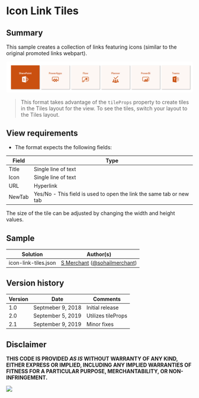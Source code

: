 # Icon Link Tiles

## Summary
This sample creates a collection of links featuring icons (similar to the original promoted links webpart).

![screenshot of the sample](./assets/screenshot.png)

> This format takes advantage of the `tileProps` property to create tiles in the Tiles layout for the view. To see the tiles, switch your layout to the Tiles layout.

## View requirements
- The format expects the following fields:

Field |Type
--------|---------
Title | Single line of text 
Icon | Single line of text
URL | Hyperlink 
NewTab | Yes/No - This field is used to open the link the same tab or new tab

The size of the tile can be adjusted by changing the width and height values.

## Sample

Solution|Author(s)
--------|---------
icon-link-tiles.json | [S Merchant](https://github.com/sohailmerchant) ([@sohailmerchant](https://twitter.com/sohailmerchant))

## Version history

Version|Date|Comments
-------|----|--------
1.0|Septmeber 9, 2018|Initial release
2.0|September 5, 2019|Utilizes tileProps
2.1|September 9, 2019|Minor fixes

## Disclaimer
**THIS CODE IS PROVIDED *AS IS* WITHOUT WARRANTY OF ANY KIND, EITHER EXPRESS OR IMPLIED, INCLUDING ANY IMPLIED WARRANTIES OF FITNESS FOR A PARTICULAR PURPOSE, MERCHANTABILITY, OR NON-INFRINGEMENT.**

<img src="https://pnptelemetry.azurewebsites.net/list-formatting/view-samples/icon-link-tiles" />
